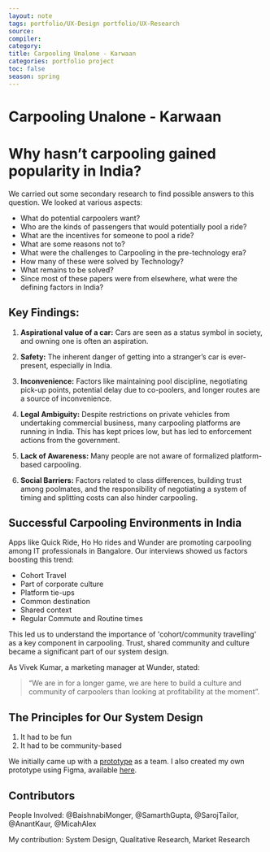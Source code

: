 ```yaml
---
layout: note
tags: portfolio/UX-Design portfolio/UX-Research 
source:
compiler:
category:
title: Carpooling Unalone - Karwaan
categories: portfolio project
toc: false
season: spring
---
```


# Carpooling Unalone - Karwaan

# Why hasn’t carpooling gained popularity in India?

We carried out some secondary research to find possible answers to this question. We looked at various aspects:

- What do potential carpoolers want?
- Who are the kinds of passengers that would potentially pool a ride?
- What are the incentives for someone to pool a ride?
- What are some reasons not to?
- What were the challenges to Carpooling in the pre-technology era?
- How many of these were solved by Technology?
- What remains to be solved?
- Since most of these papers were from elsewhere, what were the defining factors in India?

## Key Findings:

1. **Aspirational value of a car:** Cars are seen as a status symbol in society, and owning one is often an aspiration.

2. **Safety:** The inherent danger of getting into a stranger’s car is ever-present, especially in India.

3. **Inconvenience:** Factors like maintaining pool discipline, negotiating pick-up points, potential delay due to co-poolers, and longer routes are a source of inconvenience.

4. **Legal Ambiguity:** Despite restrictions on private vehicles from undertaking commercial business, many carpooling platforms are running in India. This has kept prices low, but has led to enforcement actions from the government.

5. **Lack of Awareness:** Many people are not aware of formalized platform-based carpooling.

6. **Social Barriers:** Factors related to class differences, building trust among poolmates, and the responsibility of negotiating a system of timing and splitting costs can also hinder carpooling.

## Successful Carpooling Environments in India

Apps like Quick Ride, Ho Ho rides and Wunder are promoting carpooling among IT professionals in Bangalore. Our interviews showed us factors boosting this trend:

- Cohort Travel
- Part of corporate culture
- Platform tie-ups
- Common destination
- Shared context
- Regular Commute and Routine times

This led us to understand the importance of 'cohort/community travelling' as a key component in carpooling. Trust, shared community and culture became a significant part of our system design.

As Vivek Kumar, a marketing manager at Wunder, stated:

>“We are in for a longer game, we are here to build a culture and community of carpoolers than looking at profitability at the moment”.

## The Principles for Our System Design

1. It had to be fun
2. It had to be community-based

We initially came up with a [prototype](https://medium.com/exploring-ride-sharing-systems-at-scale/creating-a-community-based-carpooling-system-afbac6b732cb) as a team. I also created my own prototype using Figma, available [here](https://www.figma.com/file/lGZklLSlFA2yjPxmcyykud/Karwaan?node-id=1%3A2318).

## Contributors

People Involved: @BaishnabiMonger, @SamarthGupta, @SarojTailor, @AnantKaur, @MicahAlex

My contribution: System Design, Qualitative Research, Market Research
